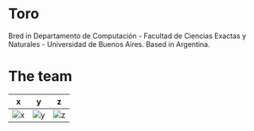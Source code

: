 Toro
================

Bred in Departamento de Computación - Facultad de Ciencias Exactas y Naturales - Universidad de Buenos Aires. Based in Argentina.

The team
===========================

| x | y | z
|--- |--- |---
| ![x](http://oi58.tinypic.com/i57skh.jpg) | ![y](http://oi58.tinypic.com/i57skh.jpg) | ![z](http://oi58.tinypic.com/i57skh.jpg) |